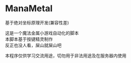 # ManaMetal
基于绝对坐标原理开发(兼容性差)

这是一个魔法金属小游戏自动化的脚本  
本脚本基于按键精灵制作  
反正也没人看，屎山就屎山吧

本程序仅供学习交流用途，切勿用于非法用途及在服务器内使用
